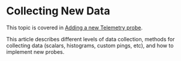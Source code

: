 # Collecting New Data

This topic is covered in
[Adding a new Telemetry probe](https://firefox-source-docs.mozilla.org/toolkit/components/telemetry/telemetry/start/adding-a-new-probe.html).

This article describes different levels of data collection,
methods for collecting data (scalars, histograms, custom pings, etc),
and how to implement new probes.
